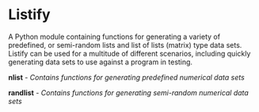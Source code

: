 # Listify

A Python module containing functions for generating a variety of predefined, or semi-random lists and list of lists (matrix) type data sets. Listify can be used for a multitude of different scenarios, including quickly generating data sets to use against a program in testing.

**nlist** - *Contains functions for generating predefined numerical data sets*

**randlist** - *Contains functions for generating semi-random numerical data sets*

